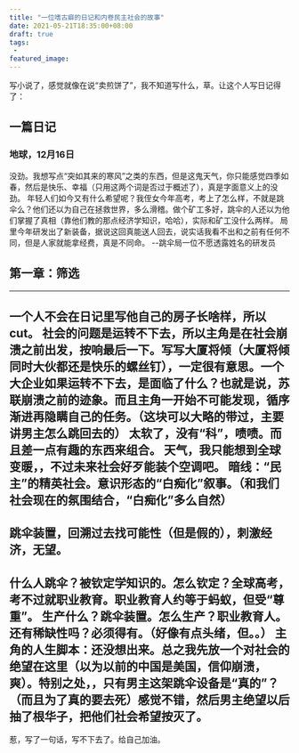 ```yaml
---
title: "一位嗜古癖的日记和内卷民主社会的故事"
date: 2021-05-21T18:35:00+08:00
draft: true
tags:
 - 
featured_image:
---
```

写小说了，感觉就像在说“卖煎饼了”，我不知道写什么，草。让这个人写日记得了：
## 一篇日记
### 地球，12月16日
没劲。我想写点“突如其来的寒风”之类的东西，但是这鬼天气，你只能感觉四季如春，然后是快乐、幸福（只用这两个词是否过于概述了），真是字面意义上的没劲。
年轻人们如今又有什么希望呢？我侄女今年高考，考上了怎么样，不就是跳伞么？他们还以为自己在拯救世界，多么滑稽。做个矿工多好，跳伞的人还以为他们掌握了真相（靠他们教的那点经济学知识，哈哈），实际和矿工没什么两样。
局里今年研发出了新装备，据说这回真能送人回去，说实话我看不出和之前有任何不同，但是人家就能拿经费，真是不同命。
                                                               --跳伞局一位不愿透露姓名的研发员

## 第一章：筛选

---
一个人不会在日记里写他自己的房子长啥样，所以cut。
社会的问题是运转不下去，所以主角是在社会崩溃之前出发，按响最后一下。写写大厦将倾（大厦将倾同时大伙都还是快乐的螺丝钉），一定很有意思。一个大企业如果运转不下去，是面临了什么？也就是说，苏联崩溃之前的迹象。而且主角一开始不可能发现，循序渐进再隐瞒自己的任务。（这块可以大略的带过，主要讲男主怎么跳回去的）
太软了，没有“科”，啧啧。而且差一点有趣的东西来组合。
天气，我只能想到全球变暖，，不过未来社会好歹能装个空调吧。
暗线：“民主”的精英社会。意识形态的“白痴化”叙事。（和我们社会现在的氛围结合，“白痴化”多么自然）
---
跳伞装置，回溯过去找可能性（但是假的），刺激经济，无望。
---
什么人跳伞？被钦定学知识的。怎么钦定？全球高考，考不过就职业教育。职业教育人约等于蚂蚁，但受“尊重”。
生产什么？跳伞装置。怎么生产？职业教育人。          还有稀缺性吗？必须得有。（好像有点头绪，但。。）
主角的人生脚本：还没想出来。总之我先放一个对社会的绝望在这里（以为以前的中国是美国，信仰崩溃，爽）。特别之处，，只有男主这架跳伞设备是“真的”？（而且为了真的要去死）感觉不错，然后男主绝望以后抽了根华子，把他们社会希望按灭了。
---
惹，写了一句话，写不下去了。给自己加油。